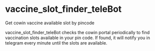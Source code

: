 # vaccine_slot_finder_teleBot
Get cowin vaccine available slot by pincode

vaccine_slot_finder_teleBot checks the cowin portal periodically to find vaccination slots available in your pin code. If found, it will notify you in telegram every minute until the slots are available.